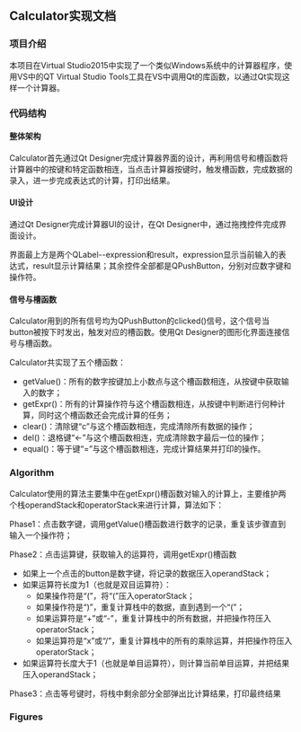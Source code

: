 ## Calculator实现文档

### 项目介绍

本项目在Virtual Studio2015中实现了一个类似Windows系统中的计算器程序，使用VS中的QT Virtual Studio Tools工具在VS中调用Qt的库函数，以通过Qt实现这样一个计算器。 

### 代码结构

#### 整体架构

Calculator首先通过Qt Designer完成计算器界面的设计，再利用信号和槽函数将计算器中的按键和特定函数相连，当点击计算器按键时，触发槽函数，完成数据的录入，进一步完成表达式的计算，打印出结果。

#### UI设计

通过Qt Designer完成计算器UI的设计，在Qt Designer中，通过拖拽控件完成界面设计。

界面最上方是两个QLabel--expression和result，expression显示当前输入的表达式，result显示计算结果；其余控件全部都是QPushButton，分别对应数字键和操作符。

#### 信号与槽函数

Calculator用到的所有信号均为QPushButton的clicked()信号，这个信号当button被按下时发出，触发对应的槽函数。使用Qt Designer的图形化界面连接信号与槽函数。

Calculator共实现了五个槽函数：

- getValue()：所有的数字按键加上小数点与这个槽函数相连，从按键中获取输入的数字；
- getExpr()：所有的计算操作符与这个槽函数相连，从按键中判断进行何种计算，同时这个槽函数还会完成计算的任务；
- clear()：清除键“c”与这个槽函数相连，完成清除所有数据的操作；
- del()：退格键“<-”与这个槽函数相连，完成清除数字最后一位的操作；
- equal()：等于键“=”与这个槽函数相连，完成计算结果并打印的操作。

### Algorithm

Calculator使用的算法主要集中在getExpr()槽函数对输入的计算上，主要维护两个栈operandStack和operatorStack来进行计算，算法如下：

 

Phase1：点击数字键，调用getValue()槽函数进行数字的记录，重复该步骤直到输入一个操作符；

Phase2：点击运算键，获取输入的运算符，调用getExpr()槽函数

- 如果上一个点击的button是数字键，将记录的数据压入operandStack；
- 如果运算符长度为1（也就是双目运算符）：
  - 如果操作符是“(”，将“(”压入operatorStack；
  - 如果操作符是“)”，重复计算栈中的数据，直到遇到一个“(”；
  - 如果运算符是“+”或“-”，重复计算栈中的所有数据，并把操作符压入operatorStack；
  - 如果运算符是“x”或“/”，重复计算栈中的所有的乘除运算，并把操作符压入operatorStack；
- 如果运算符长度大于1（也就是单目运算符），则计算当前单目运算，并把结果压入operandStack；

Phase3：点击等号键时，将栈中剩余部分全部弹出比计算结果，打印最终结果

### Figures



